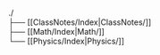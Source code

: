 ./  
├── [[ClassNotes/Index|ClassNotes/]]  
├── [[Math/Index|Math/]]  
└── [[Physics/Index|Physics/]]  
